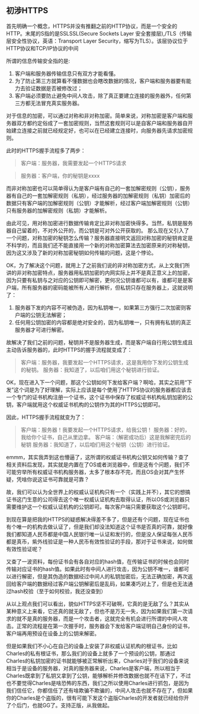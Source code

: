 ## 初涉HTTPS

首先明确一个概念，HTTPS并没有推翻之前的HTTP协议，而是一个安全的HTTP。末尾的S指的是SSLSSL(Secure Sockets Layer 安全套接层),/TLS（传输层安全性协议，英语：Transport Layer Security，缩写为TLS）。该层协议位于HTTP协议和TCP/IP协议的中间

所谓的信息传输安全指的是:

1. 客户端和服务器传输信息只有双方才能看懂。
2. 为了防止第三方就算看不懂数据也会瞎改数据的情况，客户端和服务器要有能力去验证数据是否被修改过；
3. 客户端必须要防止避免中间人攻击，除了真正要建立连接的服务器外，任何第三方都无法冒充真实服务器。

对于信息的加密，可以通过对称和非对称加密。简单来说，对称加密是客户端和服务器双方都约定俗成了一套加密规则，当然这套规则可以是自客户端和服务器自开始建立连接之前就已经规定好，也可以在已经建立连接时，向服务器先请求加密规则。

此时的HTTPS握手流程多了两步：

> 客户端：服务器，我需要发起一个HTTPS请求

> 服务器：客户端，你的秘钥是xxxx

而非对称加密也可以简单得认为是客户端有自己的一套加解密规则（公钥），服务器有自己的一套加解密规则（私钥），经过服务器的加解密规则（私钥）加密后的数据只有客户端的加解密规则（公钥）才能解析，经过客户端加解密规则（公钥）只有服务器的加解密规则（私钥）才能解析。

由此可见，用对称加密进行数据传输肯定比非对称加密快得多。当然，私钥是服务器自己留着的，不对外公开的，而公钥是可对外公开获取的。
那么现在又引入了一个问题，对称加密的秘钥怎么传输？服务器直接明文返回对称加密的秘钥肯定是不科学的，而且我们还不能直接用一个新的对称加密算法去加密原来的对称秘钥，因为这又涉及了新的对称加密秘钥如何传输的问题，这是个悖论。

OK，为了解决这个问题，就用上了之前我们说的非对称加密方式，从上文我们所讲的非对称加密特点，服务器用私钥加密的内网实际上并不是真正意义上的加密，因为只要有私钥与之对应的公钥即可解密，更何况公钥谁都可以有，谁都可是是客户端，所有服务器的密码能被所有人进行解析，但私钥只存在服务器上，这就说明了：

1. 服务器下发的内容不可被伪造，因为私钥唯一，如果第三方强行二次加密则客户端的公钥无法解密；
2. 任何用公钥加密的内容都是绝对安全的，因为私钥唯一，只有拥有私钥的真正服务器才可进行解密。

故解决了我们之前的问题，秘钥并不是服务器生成，而是客户端自行用公钥生成且主动告诉服务器的，此时HTTPS的握手流程就变成了：

> 客户端：服务器，我要发起一个HTTPS请求，这是我用你下发的公钥生成的秘钥。
> 服务器：我知道了，以后咱们用这个秘钥进行验证。

OK，现在进入下一个问题，那这个公钥如何下发给客户端？啊哈，其实之前用“下发”这个词是为了好理解，实际上应该是每个使用了HTTPS协议的服务器都应该去一个专门的证书机构注册一个证书，这个证书中保存了权威证书机构私钥加密的公钥，客户端就用这个权威证书机构的公钥作为其的HTTPS公钥即可。

因此，HTTPS握手流程就变为了：

> 客户端：服务器！我要发起一个HTTPS请求，给我公钥！
> 服务器：好的，我给你个证书，自己从里边拿。
> 客户端：（解密成功后）这是我解密完后的秘钥
> 服务器：我知道了，以后咱们用这个秘钥（公钥）进行验证。

emmm，其实我弄到这也懵逼了，这所谓的权威证书机构公钥又如何传输？查了相关资料后发现，其实就是内置在了OS或者浏览器中，但是这有个问题，我们不可能穷举所有权威证书机构服务器，太多了根本存不完，而且OS会对其产生怀疑，凭啥你说这证书可靠就是可靠？

故，我们可以认为全世界上的权威认证机构只有一个（实践上并不），其它的想搞证书这门生意的公司得去这个唯一权威认证机构去取得认证，所以OS或浏览器只需要维护这一个权威认证机构的公钥即可。每次客户端只需要获取这个公钥即可。

到现在算是把我的HTTPS的疑惑解决得差不多了，但是还有个问题，现在证书也有个唯一的机构去做认证了，但是我们却没法知道这个证书是否真的可靠，就好像我们都知道人民币都是中国人民银行唯一认证和发行的，但是没人保证每张人民币都是真币，紫外线验证是一种人民币有效性验证的手段，那对于证书来说，如何做有效性验证呢？

又查了一波资料，每份证书会有各自对应的hash值，在传输证书的时候也会同时传输对应证书的hash值。如果此时有中间人进行攻击，因为公钥不唯一，谁都可以进行解密，但是其伪造的数据经过中间人的私钥加密后，无法正确加密，再次返回给客户端的数据经过客户端公钥解密后是乱码，如果凑巧对上了，但是也无法通过hash校验（至于如何校验，我还没查到）

从以上观点我们可以看出，貌似HTTPS坚不可破啊，它真的是无敌了么？其实从某种意义上来看，它还真的就无敌了，但也不是万无一失，因为如果我们第一次请求的就不是真的服务器，而是一个攻击者，这就完全有机会进行所谓的中间人攻击。正常的流程是在第一次握手时，服务器会下发给客户端证明自己身份的证书，客户端再用预设在设备上的公钥来解密。

但是如果我们不小心在自己的设备上安装了非权威认证机构的根证书，比如Charles的私有根证书，那么我们的设备上就多了一个预设的公钥，那通过Charles的私钥加密的证书就能够被正常解析出来，Charles对于我们的设备来说相当于是设备的服务器，对真的服务器来说，Charles是客户端，所以相当于Charles既拿到了私钥又拿到了公钥，能够解析并修改数据也就不在话下了，不过也不要觉得Charles是啥恐怖的东西，我们之所以使用Charles进行抓包，是因为我们信任它，你都信任了还有啥欺骗不欺骗的，中间人攻击也就不存在了，但如果你的Charles是个盗版的，很有可能下发这个盗版Charles的开发者就已经给你开了个后门，也就GG了。支持正版，从我做起。



